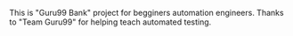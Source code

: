 This is "Guru99 Bank" project for begginers automation engineers.
Thanks to "Team Guru99" for helping teach automated testing.